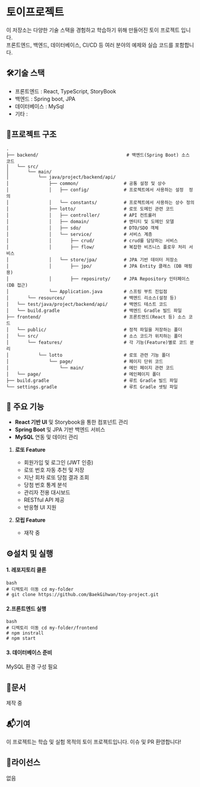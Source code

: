 # 토이프로젝트 
이 저장소는 다양한 기술 스택을 경험하고 학습하기 위해 만들어진 토이 프로젝트 입니다.  
프론트엔드, 백엔드, 데이터베이스, CI/CD 등 여러 분야의 예제와 실습 코드를 포함합니다.

## 🛠️기술 스택
- 프론트엔드 : React, TypeScript, StoryBook
- 백엔드 : Spring boot, JPA
- 데이터베이스 : MySql
- 기타 : 

## 📁프로젝트 구조

```
.
├── backend/                                 # 백엔드(Spring Boot) 소스 코드
│   └── src/
│       └── main/
│           └── java/project/backend/api/
│               ├── common/                 # 공통 설정 및 상수
│               │   ├── config/             # 프로젝트에서 사용하는 설정  정의
│               │   └── constants/          # 프로젝트에서 사용하는 상수 정의
│               ├── lotto/                  # 로또 도메인 관련 코드
│               │   ├── controller/         # API 컨트롤러
│               │   ├── domain/             # 엔티티 및 도메인 모델
│               │   ├── sdo/                # DTO/SDO 객체
│               │   └── service/            # 서비스 계층
│               │       ├── crud/           # crud를 담당하는 서비스 
│               │       ├── flow/           # 복잡한 비즈니스 플로우 처리 서비스
│               │   └── store/jpa/          # JPA 기반 데이터 저장소
│               │       ├── jpo/            # JPA Entity 클래스 (DB 매핑용)
│               │       ├── reposiroty/     # JPA Repository 인터페이스 (DB 접근)
│               └── Application.java        # 스프링 부트 진입점
│       └── resources/                      # 백엔드 리소스(설정 등)
│   └── test/java/project/backend/api/      # 백엔드 테스트 코드
│   └── build.gradle                        # 백엔드 Gradle 빌드 파일
├── frontend/                               # 프론트엔드(React 등) 소스 코드
│   └── public/                             # 정적 파일을 저장하는 폴더
│   └── src/                                # 소스 코드가 위치하는 폴더
│       └── features/                       # 각 기능(Feature)별로 코드 분리
│           └── lotto                       # 로또 관련 기능 폴더
│               └── page/                   # 페이지 단위 코드
│                   └── main/               # 메인 페이지 관련 코드
│   └── page/                               # 메인페이지 폴더
├── build.gradle                            # 루트 Gradle 빌드 파일
└── settings.gradle                         # 루트 Gradle 셋팅 파일
```
## 🚀 주요 기능

- **React 기반 UI** 및 Storybook을 통한 컴포넌트 관리  
- **Spring Boot** 및 JPA 기반 백엔드 서비스  
- **MySQL** 연동 및 데이터 관리  
1. **로또 Feature**
   - 회원가입 및 로그인 (JWT 인증)
   - 로또 번호 자동 추천 및 저장
   - 지난 회차 로또 당첨 결과 조회
   - 당첨 번호 통계 분석
   - 관리자 전용 대시보드
   - RESTful API 제공
   - 반응형 UI 지원

2. **모립 Feature**
   - 재작 중

## ⚙️설치 및 실행

#### 1. 레포지토리 클론

```
bash
# 디렉토리 이동 cd my-folder 
# git clone https://github.com/BaekGihwan/toy-project.git
```

#### 2.프론트엔드 실행
```
bash
# 디렉토리 이동 cd my-folder/frontend
# npm instrall
# npm start
```
#### 3. 데이터베이스 준비
MySQL 환경 구성 필요

## 📄문서
제작 중

## 📬기여
이 프로젝트는 학습 및 실험 목적의 토이 프로젝트입니다.
이슈 및 PR 환영합니다!

## 📝라이선스
없음
